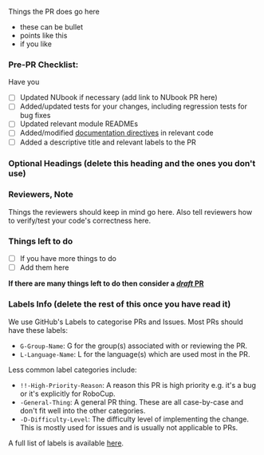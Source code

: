 Things the PR does go here

- these can be bullet
- points like this
- if you like

### Pre-PR Checklist:

Have you

- [ ] Updated NUbook if necessary (add link to NUbook PR here)
- [ ] Added/updated tests for your changes, including regression tests for bug fixes
- [ ] Updated relevant module READMEs
- [ ] Added/modified [documentation directives](https://nubook.nubots.net/guides/general/code-conventions#documentation) in relevant code
- [ ] Added a descriptive title and relevant labels to the PR

### Optional Headings (delete this heading and the ones you don't use)

### Reviewers, Note

Things the reviewers should keep in mind go here.
Also tell reviewers how to verify/test your code's correctness here.

### Things left to do

- [ ] If you have more things to do
- [ ] Add them here

**If there are many things left to do then consider a [_draft_ PR](https://github.blog/2019-02-14-introducing-draft-pull-requests/)**

### Labels Info (delete the rest of this once you have read it)

We use GitHub's Labels to categorise PRs and Issues. Most PRs should have these labels:

- `G-Group-Name`: G for the group(s) associated with or reviewing the PR.
- `L-Language-Name`: L for the language(s) which are used most in the PR.

Less common label categories include:

- `!!-High-Priority-Reason`: A reason this PR is high priority e.g. it's a bug or it's explicitly for RoboCup.
- `-General-Thing`: A general PR thing. These are all case-by-case and don't fit well into the other categories.
- `-D-Difficulty-Level`: The difficulty level of implementing the change. This is mostly used for issues and is usually not applicable to PRs.

A full list of labels is available [here](https://github.com/NUbots/NUbots/labels).
